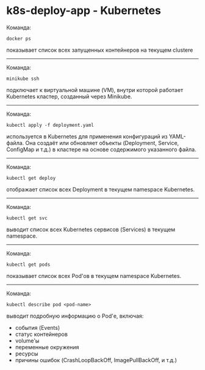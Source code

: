 # k8s-deploy-app - Kubernetes

Команда:

`docker ps`

показывает список всех запущенных контейнеров на текущем clustere

---

Команда:

`minikube ssh`

подключает к виртуальной машине (VM), внутри которой работает Kubernetes кластер, созданный через Minikube.

---

Команда:

`kubectl apply -f deployment.yaml`

используется в Kubernetes для применения конфигураций из YAML-файла. Она создаёт или обновляет объекты (Deployment, Service, ConfigMap и т.д.) в кластере на основе содержимого указанного файла.

--- 

Команда:

`kubectl get deploy`

отображает список всех Deployment в текущем namespace Kubernetes.

---

Команда:

`kubectl get svc`

выводит список всех Kubernetes сервисов (Services) в текущем namespace.

---

Команда:

`kubectl get pods`

показывает список всех Pod'ов в текущем namespace Kubernetes.

---

Команда:

`kubectl describe pod <pod-name>`

выводит подробную информацию о Pod'е, включая:
- события (Events)
- статус контейнеров
- volume'ы
- переменные окружения
- ресурсы
- причины ошибок (CrashLoopBackOff, ImagePullBackOff, и т.д.)